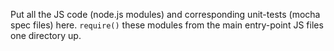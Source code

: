 Put all the JS code (node.js modules) and corresponding unit-tests (mocha spec
files) here. `require()` these modules from the main entry-point JS files one
directory up.
